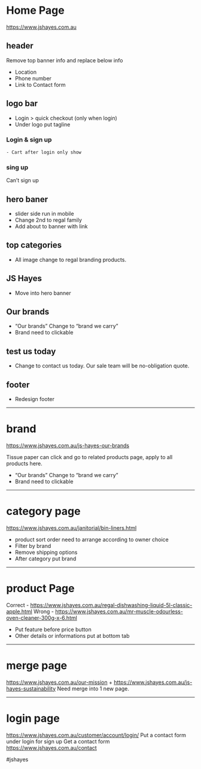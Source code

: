 

# Home Page
https://www.jshayes.com.au

## header
Remove top banner info and replace below info
- Location 
- Phone number
- Link  to Contact form


## logo bar
- Login > quick checkout (only when login)
- Under logo put tagline 
### Login & sign up 
    - Cart after login only show



### sing up
Can’t sign up 


## hero baner
- slider side run in mobile 
- Change 2nd to regal family
- Add about to banner with link

## top categories
- All image change to regal branding products.

## JS Hayes
- Move into hero banner 

## Our brands 
- “Our brands”  Change to “brand we carry”
- Brand need to clickable 

## test us today 
- Change  to contact us today. Our sale team will be no-obligation quote.

## footer
- Redesign footer

***

# brand 
https://www.jshayes.com.au/js-hayes-our-brands

Tissue paper can click and go to related products page, apply to all products here.
- “Our brands”  Change to “brand we carry”
- Brand need to clickable 
	
***

# category page 
https://www.jshayes.com.au/janitorial/bin-liners.html
- product sort order  need to arrange according to owner choice
- Filter by brand
- Remove shipping options 
- After category put brand


***
# product Page

Correct - https://www.jshayes.com.au/regal-dishwashing-liquid-5l-classic-apple.html
Wrong - https://www.jshayes.com.au/mr-muscle-odourless-oven-cleaner-300g-x-6.html
- Put feature before price button
- Other details or informations put at bottom tab



***

# merge page
https://www.jshayes.com.au/our-mission + https://www.jshayes.com.au/js-hayes-sustainability
Need merge into 1 new page.

***
# login  page
https://www.jshayes.com.au/customer/account/login/
Put a contact form under login for sign up
Get a contact form https://www.jshayes.com.au/contact





#jshayes
